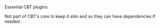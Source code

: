 Essential CBT plugins

Not part of CBT's core to keep it slim and so they can have dependencies if needed.
